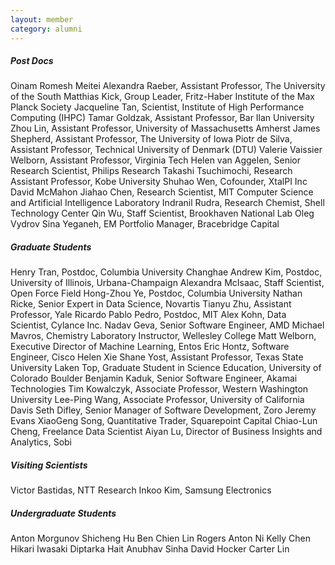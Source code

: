 ```yaml
---
layout: member
category: alumni
---
```

##### Post Docs
Oinam Romesh Meitei
Alexandra Raeber, Assistant Professor, The University of the South
Matthias Kick, Group Leader, Fritz-Haber Institute of the Max Planck Society
Jacqueline Tan, Scientist, Institute of High Performance Computing (IHPC)
Tamar Goldzak, Assistant Professor, Bar Ilan University
Zhou Lin, Assistant Professor, University of Massachusetts Amherst
James Shepherd, Assistant Professor, The University of Iowa
Piotr de Silva, Assistant Professor, Technical University of Denmark (DTU)
Valerie Vaissier Welborn, Assistant Professor, Virginia Tech
Helen van Aggelen, Senior Research Scientist, Philips Research
Takashi Tsuchimochi, Research Assistant Professor, Kobe University
Shuhao Wen, Cofounder, XtalPI Inc
David McMahon
Jiahao Chen, Research Scientist, MIT Computer Science and Artificial Intelligence Laboratory
Indranil Rudra, Research Chemist, Shell Technology Center
Qin Wu, Staff Scientist, Brookhaven National Lab
Oleg Vydrov
Sina Yeganeh, EM Portfolio Manager, Bracebridge Capital

##### Graduate Students
Henry Tran, Postdoc, Columbia University
Changhae Andrew Kim, Postdoc, University of Illinois, Urbana-Champaign
Alexandra McIsaac, Staff Scientist, Open Force Field
Hong-Zhou Ye, Postdoc, Columbia University
Nathan Ricke, Senior Expert in Data Science, Novartis
Tianyu Zhu, Assistant Professor, Yale
Ricardo Pablo Pedro, Postdoc, MIT
Alex Kohn, Data Scientist, Cylance Inc.
Nadav Geva, Senior Software Engineer, AMD
Michael Mavros, Chemistry Laboratory Instructor, Wellesley College
Matt Welborn, Executive Director of Machine Learning, Entos
Eric Hontz, Software Engineer, Cisco
Helen Xie
Shane Yost, Assistant Professor, Texas State University
Laken Top, Graduate Student in Science Education, University of Colorado Boulder
Benjamin Kaduk, Senior Software Engineer, Akamai Technologies
Tim Kowalczyk, Associate Professor, Western Washington University
Lee-Ping Wang, Associate Professor, University of California Davis
Seth Difley, Senior Manager of Software Development, Zoro
Jeremy Evans
XiaoGeng Song, Quantitative Trader, Squarepoint Capital
Chiao-Lun Cheng, Freelance Data Scientist
Aiyan Lu, Director of Business Insights and Analytics, Sobi

##### Visiting Scientists
Victor Bastidas, NTT Research
Inkoo Kim, Samsung Electronics

##### Undergraduate Students
Anton Morgunov
Shicheng Hu
Ben Chien
Lin Rogers
Anton Ni
Kelly Chen
Hikari Iwasaki
Diptarka Hait
Anubhav Sinha
David Hocker
Carter Lin
